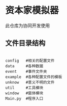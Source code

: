 # 资本家模拟器

此仓库为协同开发使用

## 文件目录结构

```text

config   #相关的配置文件
data     #各种数据
event    #事件文件夹
example  #各种配置文件的模板
unknow   #意义不明的文件
util     #工具模块
window   #窗体模块
Main.py  #程序入口

```

